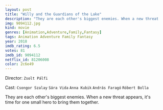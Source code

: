 ```yaml
---
layout: post
title: "Willy and the Guardians of the Lake"
description: "They are each other's biggest enemies. When a new threat appears, it's time for one small hero to bring them together..."
img: 9094112.jpg
kind: movie
genres: [Animation,Adventure,Family,Fantasy]
tags: Animation Adventure Family Fantasy 
year: 2018
imdb_rating: 6.5
votes: 81
imdb_id: 9094112
netflix_id: 81206008
color: 2c6e49
---
```

Director: `Zsolt Pálfi`  

Cast: `Csongor Szalay` `Sára Vida` `Anna Kubik` `András Faragó` `Róbert Bolla` 

They are each other's biggest enemies. When a new threat appears, it's time for one small hero to bring them together.